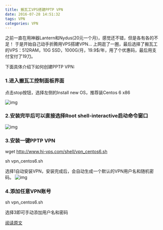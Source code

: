 ```yaml
---
title: 搬瓦工VPS搭建PPTP VPN
date: 2016-07-28 14:51:32
tags: VPN
categories: VPN
---
```



之前一直在用神器Lantern和Nydus(20元一个月)，感觉还不错，但是各有各的不足！
于是开始自己动手折腾用VPS搭建VPN...
上网逛了一圈，最后选择了搬瓦工的VPS：512RAM，10G SSD，1000G/月，19.9$/年，用了个优惠码，最后用支付宝付了19刀。

下面具体介绍下如何创建PPTP VPN:

### 1.进入搬瓦工控制面板界面

点击stop按钮，选择左侧的Install new OS，推荐装Centos 6 x86

![img](http://o6xqhzzif.bkt.clouddn.com/hexo/bandwagon/control_panel.png)

### 2.安装完毕后可以直接选择Root shell-interactive启动命令窗口
![img](http://o6xqhzzif.bkt.clouddn.com/hexo/bandwagon/shell_window.png)

### 3.安装一键PPTP VPN

wget http://www.hi-vps.com/shell/vpn_centos6.sh

sh vpn_centos6.sh

选择1自动安装VPN，安装完成后，会自动生成一个默认的VPN用户名和随机密码。
![img](http://o6xqhzzif.bkt.clouddn.com/hexo/bandwagon/install_window.png)

### 4.添加任意VPN账号

sh vpn_centos6.sh

选择3即可手动添加用户名和密码

[阅读原文](http://ckj375.github.io/2016/07/28/%E6%90%AC%E7%93%A6%E5%B7%A5VPS%E6%90%AD%E5%BB%BAPPTP-VPN/)
